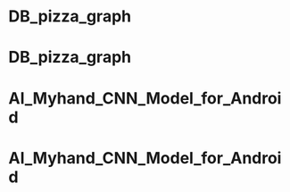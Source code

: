 # DB_pizza_graph
# DB_pizza_graph
# AI_Myhand_CNN_Model_for_Android
# AI_Myhand_CNN_Model_for_Android
